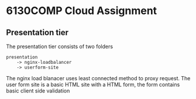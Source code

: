 # 6130COMP Cloud Assignment

## Presentation tier

The presentation tier consists of two folders
```
presentation
    -> nginx-loadbalancer
    -> userform-site
```

The nginx load blanacer uses least connected method to proxy request. 
The user form site is a basic HTML site with a HTML form, the form contains basic client side validation

